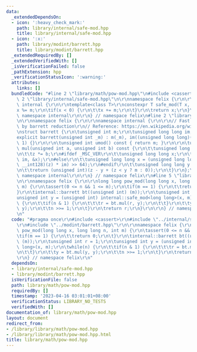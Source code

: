 ```yaml
---
data:
  _extendedDependsOn:
  - icon: ':heavy_check_mark:'
    path: library/internal/safe-mod.hpp
    title: library/internal/safe-mod.hpp
  - icon: ':x:'
    path: library/modint/barrett.hpp
    title: library/modint/barrett.hpp
  _extendedRequiredBy: []
  _extendedVerifiedWith: []
  _isVerificationFailed: false
  _pathExtension: hpp
  _verificationStatusIcon: ':warning:'
  attributes:
    links: []
  bundledCode: "#line 2 \"library/math/pow-mod.hpp\"\n#include <cassert>\r\n#line\
    \ 2 \"library/internal/safe-mod.hpp\"\n\r\nnamespace felix {\r\n\r\nnamespace\
    \ internal {\r\n\r\ntemplate<class T>\r\nconstexpr T safe_mod(T x, T m) {\r\n\t\
    x %= m;\r\n\tif(x < 0) {\r\n\t\tx += m;\r\n\t}\r\n\treturn x;\r\n}\r\n\r\n} //\
    \ namespace internal\r\n\r\n} // namespace felix\n#line 2 \"library/modint/barrett.hpp\"\
    \n\r\nnamespace felix {\r\n\r\nnamespace internal {\r\n\r\n// Fast modular multiplication\
    \ by barrett reduction\r\n// Reference: https://en.wikipedia.org/wiki/Barrett_reduction\r\
    \nstruct barrett {\r\n\tunsigned int m;\r\n\tunsigned long long im;\r\n\r\n\t\
    explicit barrett(unsigned int _m) : m(_m), im((unsigned long long)(-1) / _m +\
    \ 1) {}\r\n\r\n\tunsigned int umod() const { return m; }\r\n\r\n\tunsigned int\
    \ mul(unsigned int a, unsigned int b) const {\r\n\t\tunsigned long long z = a;\r\
    \n\t\tz *= b;\r\n#ifdef _MSC_VER\r\n\t\tunsigned long long x;\r\n\t\t_umul128(z,\
    \ im, &x);\r\n#else\r\n\t\tunsigned long long x = (unsigned long long)(((unsigned\
    \ __int128)(z) * im) >> 64);\r\n#endif\r\n\t\tunsigned long long y = x * _m;\r\
    \n\t\treturn (unsigned int)(z - y + (z < y ? m : 0));\r\n\t}\r\n};\r\n\r\n} //\
    \ namespace internal\r\n\r\n} // namespace felix\r\n#line 5 \"library/math/pow-mod.hpp\"\
    \n\r\nnamespace felix {\r\n\r\nlong long pow_mod(long long x, long long n, int\
    \ m) {\r\n\tassert(0 <= n && 1 <= m);\r\n\tif(m == 1) {\r\n\t\treturn 0;\r\n\t\
    }\r\n\tinternal::barrett bt((unsigned int) (m));\r\n\tunsigned int r = 1;\r\n\t\
    unsigned int y = (unsigned int) internal::safe_mod<long long>(x, m);\r\n\twhile(n)\
    \ {\r\n\t\tif(n & 1) {\r\n\t\t\tr = bt.mul(r, y);\r\n\t\t}\r\n\t\ty = bt.mul(y,\
    \ y);\r\n\t\tn >>= 1;\r\n\t}\r\n\treturn r;\r\n}\r\n\r\n} // namespace felix\r\
    \n"
  code: "#pragma once\r\n#include <cassert>\r\n#include \"../internal/safe-mod.hpp\"\
    \r\n#include \"../modint/barrett.hpp\"\r\n\r\nnamespace felix {\r\n\r\nlong long\
    \ pow_mod(long long x, long long n, int m) {\r\n\tassert(0 <= n && 1 <= m);\r\n\
    \tif(m == 1) {\r\n\t\treturn 0;\r\n\t}\r\n\tinternal::barrett bt((unsigned int)\
    \ (m));\r\n\tunsigned int r = 1;\r\n\tunsigned int y = (unsigned int) internal::safe_mod<long\
    \ long>(x, m);\r\n\twhile(n) {\r\n\t\tif(n & 1) {\r\n\t\t\tr = bt.mul(r, y);\r\
    \n\t\t}\r\n\t\ty = bt.mul(y, y);\r\n\t\tn >>= 1;\r\n\t}\r\n\treturn r;\r\n}\r\n\
    \r\n} // namespace felix\r\n"
  dependsOn:
  - library/internal/safe-mod.hpp
  - library/modint/barrett.hpp
  isVerificationFile: false
  path: library/math/pow-mod.hpp
  requiredBy: []
  timestamp: '2023-04-16 03:01:01+08:00'
  verificationStatus: LIBRARY_NO_TESTS
  verifiedWith: []
documentation_of: library/math/pow-mod.hpp
layout: document
redirect_from:
- /library/library/math/pow-mod.hpp
- /library/library/math/pow-mod.hpp.html
title: library/math/pow-mod.hpp
---
```

